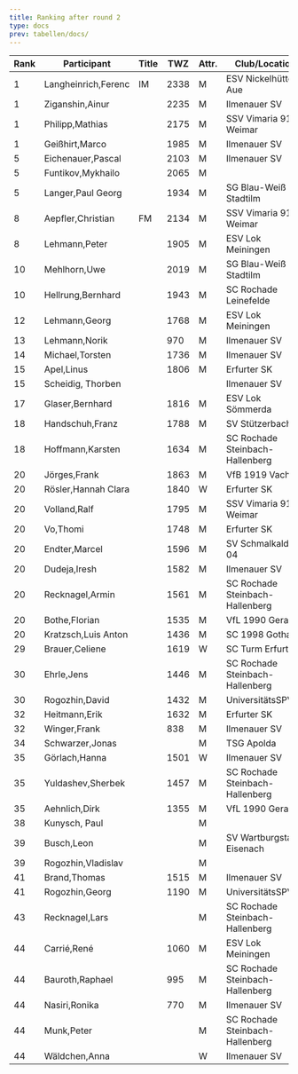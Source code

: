 ```yaml
---
title: Ranking after round 2
type: docs
prev: tabellen/docs/
---
```



| Rank | Participant          | Title | TWZ  | Attr. | Club/Location                  | Country | W | D | L | Points | Buchholz | SoBerg |
|------|----------------------|-------|------|-------|--------------------------------|---------|---|---|---|--------|----------|--------|
| 1    | Langheinrich,Ferenc    | IM    | 2338 | M     | ESV Nickelhütte Aue          | GER  | 2 | 0 | 0 | 2.0    | 2.0      | 2.00   |
| 1    | Ziganshin,Ainur        |       | 2235 | M     | Ilmenauer SV                 | RUS  | 2 | 0 | 0 | 2.0    | 2.0      | 2.00   |
| 1    | Philipp,Mathias        |       | 2175 | M     | SSV Vimaria 91 Weimar        | GER  | 2 | 0 | 0 | 2.0    | 2.0      | 2.00   |
| 1    | Geißhirt,Marco         |       | 1985 | M     | Ilmenauer SV                 | GER  | 2 | 0 | 0 | 2.0    | 2.0      | 2.00   |
| 5    | Eichenauer,Pascal      |       | 2103 | M     | Ilmenauer SV                 | GER  | 2 | 0 | 0 | 2.0    | 1.5      | 1.50   |
| 5    | Funtikov,Mykhailo      |       | 2065 | M     |                             | UKR  | 2 | 0 | 0 | 2.0    | 1.5      | 1.50   |
| 5    | Langer,Paul Georg      |       | 1934 | M     | SG Blau-Weiß Stadtilm        | GER  | 2 | 0 | 0 | 2.0    | 1.5      | 1.50   |
| 8    | Aepfler,Christian      | FM    | 2134 | M     | SSV Vimaria 91 Weimar        | GER  | 2 | 0 | 0 | 2.0    | 1.0      | 1.00   |
| 8    | Lehmann,Peter          |       | 1905 | M     | ESV Lok Meiningen            | GER  | 2 | 0 | 0 | 2.0    | 1.0      | 1.00   |
| 10   | Mehlhorn,Uwe           |       | 2019 | M     | SG Blau-Weiß Stadtilm        | GER  | 1 | 1 | 0 | 1.5    | 2.5      | 1.75   |
| 10   | Hellrung,Bernhard      |       | 1943 | M     | SC Rochade Leinefelde        | GER  | 1 | 1 | 0 | 1.5    | 2.5      | 1.75   |
| 12   | Lehmann,Georg          |       | 1768 | M     | ESV Lok Meiningen            | GER  | 1 | 1 | 0 | 1.5    | 2.0      | 1.25   |
| 13   | Lehmann,Norik          |       | 970  | M     | Ilmenauer SV                 | GER  | 1 | 1 | 0 | 1.5    | 1.5      | 1.00   |
| 14   | Michael,Torsten        |       | 1736 | M     | Ilmenauer SV                 | GER  | 1 | 1 | 0 | 1.5    | 1.5      | 0.75   |
| 15   | Apel,Linus             |       | 1806 | M     | Erfurter SK                  | GER  | 1 | 0 | 1 | 1.0    | 3.0      | 1.00   |
| 15   | Scheidig, Thorben      |       |      |       | Ilmenauer SV                 | GER  | 1 | 0 | 1 | 1.0    | 3.0      | 1.00   |
| 17   | Glaser,Bernhard        |       | 1816 | M     | ESV Lok Sömmerda             | GER  | 0 | 2 | 0 | 1.0    | 2.5      | 1.25   |
| 18   | Handschuh,Franz        |       | 1788 | M     | SV Stützerbach               | GER  | 1 | 0 | 1 | 1.0    | 2.5      | 0.50   |
| 18   | Hoffmann,Karsten       |       | 1634 | M     | SC Rochade Steinbach-Hallenberg | GER | 1 | 0 | 1 | 1.0    | 2.5      | 0.50   |
| 20   | Jörges,Frank           |       | 1863 | M     | VfB 1919 Vacha               | GER  | 1 | 0 | 1 | 1.0    | 2.0      | 0.00   |
| 20   | Rösler,Hannah Clara    |       | 1840 | W     | Erfurter SK                  | GER  | 1 | 0 | 1 | 1.0    | 2.0      | 0.00   |
| 20   | Volland,Ralf           |       | 1795 | M     | SSV Vimaria 91 Weimar        | GER  | 1 | 0 | 1 | 1.0    | 2.0      | 0.00   |
| 20   | Vo,Thomi               |       | 1748 | M     | Erfurter SK                  | GER  | 1 | 0 | 1 | 1.0    | 2.0      | 0.00   |
| 20   | Endter,Marcel          |       | 1596 | M     | SV Schmalkalden 04           | GER  | 1 | 0 | 1 | 1.0    | 2.0      | 0.00   |
| 20   | Dudeja,Iresh           |       | 1582 | M     | Ilmenauer SV                 | IND  | 1 | 0 | 1 | 1.0    | 2.0      | 0.00   |
| 20   | Recknagel,Armin        |       | 1561 | M     | SC Rochade Steinbach-Hallenberg | GER | 1 | 0 | 1 | 1.0    | 2.0      | 0.00   |
| 20   | Bothe,Florian          |       | 1535 | M     | VfL 1990 Gera                | GER  | 1 | 0 | 1 | 1.0    | 2.0      | 0.00   |
| 20   | Kratzsch,Luis Anton    |       | 1436 | M     | SC 1998 Gotha                | GER  | 1 | 0 | 1 | 1.0    | 2.0      | 0.00   |
| 29   | Brauer,Celiene         |       | 1619 | W     | SC Turm Erfurt               | GER  | 0 | 2 | 0 | 1.0    | 1.5      | 0.75   |
| 30   | Ehrle,Jens             |       | 1446 | M     | SC Rochade Steinbach-Hallenberg | GER | 1 | 0 | 1 | 1.0    | 1.5      | 0.00   |
| 30   | Rogozhin,David         |       | 1432 | M     | UniversitätsSPVER            | GER  | 1 | 0 | 1 | 1.0    | 1.5      | 0.00   |
| 32   | Heitmann,Erik          |       | 1632 | M     | Erfurter SK                  | GER  | 1 | 0 | 1 | 1.0    | 1.0      | 0.00   |
| 32   | Winger,Frank           |       | 838  | M     | Ilmenauer SV                 | GER  | 1 | 0 | 1 | 1.0    | 1.0      | 0.00   |
| 34   | Schwarzer,Jonas        |       |      | M     | TSG Apolda                   | GER  | 0 | 1 | 1 | 0.5    | 2.5      | 0.50   |
| 35   | Görlach,Hanna          |       | 1501 | W     | Ilmenauer SV                 | GER  | 0 | 1 | 1 | 0.5    | 2.5      | 0.25   |
| 35   | Yuldashev,Sherbek      |       | 1457 | M     | SC Rochade Steinbach-Hallenberg | GER | 0 | 1 | 1 | 0.5    | 2.5      | 0.25   |
| 35   | Aehnlich,Dirk          |       | 1355 | M     | VfL 1990 Gera                | GER  | 0 | 1 | 1 | 0.5    | 2.5      | 0.25   |
| 38   | Kunysch, Paul          |       |      | M     |                             | GER  | 0 | 1 | 1 | 0.5    | 2.0      | 0.25   |
| 39   | Busch,Leon             |       |      | M     | SV Wartburgstadt Eisenach    | GER  | 0 | 1 | 1 | 0.5    | 1.5      | 0.25   |
| 39   | Rogozhin,Vladislav     |       |      | M     |                             | GER  | 0 | 1 | 1 | 0.5    | 1.5      | 0.25   |
| 41   | Brand,Thomas           |       | 1515 | M     | Ilmenauer SV                 | GER  | 0 | 0 | 2 | 0.0    | 3.0      | 0.00   |
| 41   | Rogozhin,Georg         |       | 1190 | M     | UniversitätsSPVER            | GER  | 0 | 0 | 2 | 0.0    | 3.0      | 0.00   |
| 43   | Recknagel,Lars         |       |      | M     | SC Rochade Steinbach-Hallenberg | GER | 0 | 0 | 2 | 0.0    | 2.5      | 0.00   |
| 44   | Carrié,René            |       | 1060 | M     | ESV Lok Meiningen            | GER  | 0 | 0 | 2 | 0.0    | 2.0      | 0.00   |
| 44   | Bauroth,Raphael        |       | 995  | M     | SC Rochade Steinbach-Hallenberg | GER | 0 | 0 | 2 | 0.0    | 2.0      | 0.00   |
| 44   | Nasiri,Ronika          |       | 770  | M     | Ilmenauer SV                 | GER  | 0 | 0 | 2 | 0.0    | 2.0      | 0.00   |
| 44   | Munk,Peter             |       |      | M     | SC Rochade Steinbach-Hallenberg | GER | 0 | 0 | 2 | 0.0    | 2.0      | 0.00   |
| 44   | Wäldchen,Anna          |       |      | W     | Ilmenauer SV                 | GER  | 0 | 0 | 2 | 0.0    | 2.0      | 0.00   |
